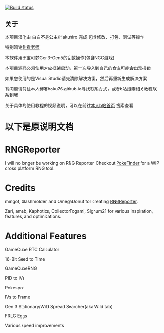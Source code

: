[![Build status](https://ci.appveyor.com/api/projects/status/github/Admiral-Fish/RNGReporter?branch=master&svg=true)](https://ci.appveyor.com/project/Admiral-Fish/rngreporter)
## 关于
本项目汉化由 白白不是公主/Hakuhiro 完成 包含修改、打包、测试等操作

特别鸣谢[卧看老师](https://github.com/Wokann)

本软件用于宝可梦Gen3-Gen5的乱数操作(包含NGC游戏)

本项目源码必须使用对应框架启动，第一次导入到自己的仓库可能会出现报错

如果您使用的是Visual Studio请先清除解决方案，然后再重新生成解决方案

有问题请前往本人博客haku76.github.io寻找联系方式，或者b站搜索相关教程联系到我

关于具体的使用教程的视频说明，可以在前往[本人b站首页](https://b23.tv/KTuljQ9) 搜索查看

# 以下是原说明文档
# RNGReporter
I will no longer be working on RNG Reporter. Checkout [PokeFinder](https://github.com/Admiral-Fish/PokeFinder) for a WIP cross platform RNG tool.

# Credits
mingot, Slashmolder, and OmegaDonut for creating [RNGReporter](https://github.com/Slashmolder/RNGReporter). 

Zari, amab, Kaphotics, CollectorTogami, Signum21 for various inspiration, features, and optimizations.

# Additional Features
GameCube RTC Calculator

16-Bit Seed to Time

GameCubeRNG

PID to IVs

Pokespot

IVs to Frame

Gen 3 Stationary/Wild Spread Searcher(aka Wild tab)

FRLG Eggs

Various speed improvements
